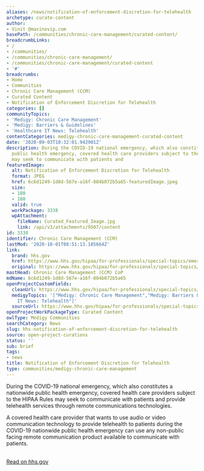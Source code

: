 ```yaml
---
aliases: /news/notification-of-enforcement-discretion-for-telehealth
archetype: curate-content
author:
- Vinit @maxinovip.com
basePath: /communities/chronic-care-management/curated-content/
breadcrumbLinks:
- /
- /communities/
- /communities/chronic-care-management/
- /communities/chronic-care-management/curated-content
- '#'
breadcrumbs:
- Home
- Communities
- Chronic Care Management (CCM)
- Curated Content
- Notification of Enforcement Discretion for Telehealth
categories: []
communityTopics:
- 'Medigy: Chronic Care Management'
- 'Medigy: Barriers & Guidelines'
- 'Healthcare IT News: Telehealth'
contentCategories: medigy-chronic-care-management-curated-content
date: '2020-09-03T10:32:01.942901Z'
description: During the COVID-19 national emergency, which also constitutes a nationwide
  public health emergency, covered health care providers subject to the HIPAA Rules
  may seek to communicate with patients and
featuredImage:
  alt: Notification of Enforcement Discretion for Telehealth
  format: JPEG
  href: 6c6d1249-1d8d-567e-a16f-804b072b5a65-featuredImage.jpeg
  size:
  - 180
  - 180
  valid: true
  workPackage: 3338
  wpAttachment:
    fileName: Curated_Featured_Image.jpg
    link: /api/v3/attachments/9507/content
id: 3338
identifier: Chronic Care Management (CCM)
lastMod: '2020-10-01T08:51:13.185664Z'
link:
  brand: hhs.gov
  href: https://www.hhs.gov/hipaa/for-professionals/special-topics/emergency-preparedness/notification-enforcement-discretion-telehealth/index.html
  original: https://www.hhs.gov/hipaa/for-professionals/special-topics/emergency-preparedness/notification-enforcement-discretion-telehealth/index.html
mastHead: Chronic Care Management (CCM) CoP
mdName: 6c6d1249-1d8d-567e-a16f-804b072b5a65
openProjectCustomFields:
  cleanUrl: https://www.hhs.gov/hipaa/for-professionals/special-topics/emergency-preparedness/notification-enforcement-discretion-telehealth/index.html
  medigyTopics: '["Medigy: Chronic Care Management","Medigy: Barriers & Guidelines","Healthcare
    IT News: Telehealth"]'
  sourceUrl: https://www.hhs.gov/hipaa/for-professionals/special-topics/emergency-preparedness/notification-enforcement-discretion-telehealth/index.html
openProjectWorkPackageType: Curated Content
owlType: Medigy Communities
searchCategory: News
slug: hhs-notification-of-enforcement-discretion-for-telehealth
source: open-project-curations
status: ''
sub: brief
tags:
- news
title: Notification of Enforcement Discretion for Telehealth
type: communities/medigy-chronic-care-management
---
```


<p>During the COVID-19 national emergency, which also constitutes a nationwide public health emergency, covered health care providers subject to the HIPAA Rules may seek to communicate with patients and provide telehealth services through remote communications technologies.</p><p>A covered health care provider that wants to use audio or video communication technology to provide telehealth to patients during the COVID-19 nationwide public health emergency can use any non-public facing remote communication product available to communicate with patients.</p><p><br><a href="https://www.hhs.gov/hipaa/for-professionals/special-topics/emergency-preparedness/notification-enforcement-discretion-telehealth/index.html">Read on hhs.gov</a></p>